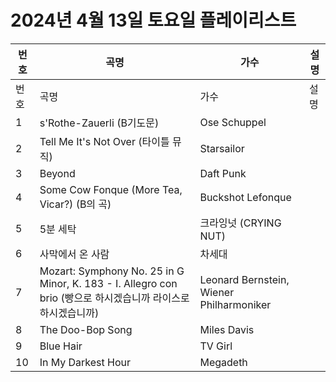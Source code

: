 # 2024년 4월 13일 토요일 플레이리스트

| 번호 | 곡명 | 가수 | 설명 |
|------|------|------|------|
| 번호 | 곡명 | 가수 | 설명 |
| 1 | s'Rothe-Zauerli (B기도문) | Ose Schuppel |  |
| 2 | Tell Me It's Not Over (타이틀 뮤직) | Starsailor |  |
| 3 | Beyond | Daft Punk |  |
| 4 | Some Cow Fonque (More Tea, Vicar?) (B의 곡) | Buckshot Lefonque |  |
| 5 | 5분 세탁 | 크라잉넛 (CRYING NUT) |  |
| 6 | 사막에서 온 사람 | 차세대 |  |
| 7 | Mozart: Symphony No. 25 in G Minor, K. 183 - I. Allegro con brio (빵으로 하시겠습니까 라이스로 하시겠습니까) | Leonard Bernstein, Wiener Philharmoniker |  |
| 8 | The Doo-Bop Song | Miles Davis |  |
| 9 | Blue Hair | TV Girl |  |
| 10 | In My Darkest Hour | Megadeth |  |
